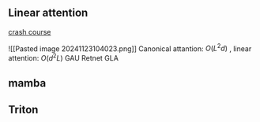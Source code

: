 ## Linear attention
[crash course](https://zhuanlan.zhihu.com/p/718156896)

![[Pasted image 20241123104023.png]]
Canonical attantion:  $O(L^2 d)$ , linear attention: $O(d^2L)$
GAU
Retnet
GLA
## mamba

## Triton


